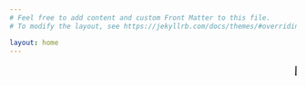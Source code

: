 ```yaml
---
# Feel free to add content and custom Front Matter to this file.
# To modify the layout, see https://jekyllrb.com/docs/themes/#overriding-theme-defaults

layout: home
---
```

<style>


main { display: block; background-color: powderblue; /* Default value of `display` of `main` element is 'inline' in IE 11. */ }

html, body, h1, h2, h3, h4, h5, h6, p{
 font-family:  "Courier New", Courier, monospace;  
    color: white;
}

.site-header { height: 150px; background-image: url("https://i.imgur.com/TsG1jA0.png");  border-top: 5px solid #424242; border-bottom: 1px solid #e8e8e8; min-height: 55.95px; position: relative; background-size: contain;  background-repeat: no-repeat;}

.site-footer { background-color: burlywood; border-top: 1px solid #e8e8e8; padding: 30px 0; }

.footer-col-wrapper { font-size: 13px; color: #828282; margin-left: -15px; }


</style
<html>
<marquee style="color:black;font-size: 20pt" behavior="scroll" direction="left"><i>Welcome to my blog site!</I></marquee>
</html>
